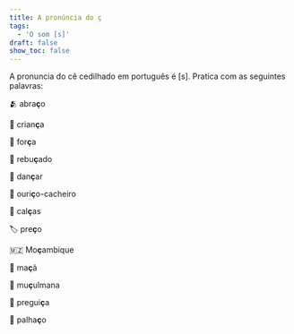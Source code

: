 ```yaml
---
title: A pronúncia do ç
tags:
  - 'O som [s]'
draft: false
show_toc: false
---
```

A pronuncia do cê cedilhado em português é [s]. Pratica com as seguintes palavras: 

<e-moji> 🫂 </e-moji> abra<b>ç</b>o

<e-moji> 👧 </e-moji> crian<b>ç</b>a

<e-moji> 💪 </e-moji> for<b>ç</b>a

<e-moji> 🍬 </e-moji> rebu<b>ç</b>ado

<e-moji> 🕺</e-moji> dan<b>ç</b>ar

<e-moji> 🦔 </e-moji> ouri<b>ç</b>o-cacheiro

<e-moji> 👖</e-moji> cal<b>ç</b>as

<e-moji> 🏷️ </e-moji> pre<b>ç</b>o

<e-moji> 🇲🇿 </e-moji> Mo<b>ç</b>ambique 

<e-moji> 🍏 </e-moji> ma<b>ç</b>ã

<e-moji> 🧕  </e-moji> mu<b>ç</b>ulmana

<e-moji> 🦥 </e-moji> pregui<b>ç</b>a

<e-moji> 🤡 </e-moji> palha<b>ç</b>o
